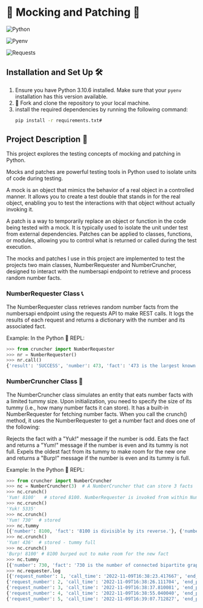 # 🧪 Mocking and Patching 🧪

![Python](https://img.shields.io/badge/Python-3.10.6-blueviolet)

![Pyenv](https://img.shields.io/badge/Pyenv-1.2.30-yellow)

![Requests](https://img.shields.io/badge/Requests-2.26.0-orange)

## Installation and Set Up 🛠️
1. Ensure you have Python 3.10.6 installed. Make sure that your `pyenv` installation has this version available.
2. 🍴 Fork and clone the repository to your local machine.
3. install the required dependencies by running the following command:
   ```bash
   pip install -r requirements.txt#
   ```

## Project Description 📜
This project explores the testing concepts of mocking and patching in Python.

Mocks and patches are powerful testing tools in Python used to isolate units of code during testing. 

A mock is an object that mimics the behavior of a real object in a controlled manner. It allows you to create a test double that stands in for the real object, enabling you to test the interactions with that object without actually invoking it.

A patch is a way to temporarily replace an object or function in the code being tested with a mock. It is typically used to isolate the unit under test from external dependencies. Patches can be applied to classes, functions, or modules, allowing you to control what is returned or called during the test execution.

The mocks and patches I use in this project are implemented to test the projects two main classes, NumberRequester and NumberCruncher, designed to interact with the numbersapi endpoint to retrieve and process random number facts.

### NumberRequester Class 📞
The NumberRequester class retrieves random number facts from the numbersapi endpoint using the requests API to make REST calls. It logs the results of each request and returns a dictionary with the number and its associated fact.

Example:
In the Python 🐍 REPL:

```python
>>> from cruncher import NumberRequester
>>> nr = NumberRequester()
>>> nr.call()
{'result': 'SUCCESS', 'number': 473, 'fact': '473 is the largest known number whose square and 4^{th} power use different digits.'}

```

### NumberCruncher Class 🍔
The NumberCruncher class simulates an entity that eats number facts with a limited tummy size. Upon initialization, you need to specify the size of its tummy (i.e., how many number facts it can store). It has a built-in NumberRequester for fetching number facts. When you call the crunch() method, it uses the NumberRequester to get a number fact and does one of the following:

Rejects the fact with a "Yuk!" message if the number is odd.
Eats the fact and returns a "Yum!" message if the number is even and its tummy is not full.
Expels the oldest fact from its tummy to make room for the new one and returns a "Burp!" message if the number is even and its tummy is full.

Example:
In the Python 🐍 REPL:

```python
>>> from cruncher import NumberCruncher
>>> nc = NumberCruncher(3)  # A NumberCruncher that can store 3 facts
>>> nc.crunch()
'Yum! 8100'   # stored 8100. NumberRequester is invoked from within NumberCruncher
>>> nc.crunch()
'Yuk! 5335'
>>> nc.crunch()
'Yum! 730'  # stored
>>> nc.tummy
[{'number': 8100, 'fact': '8100 is divisible by its reverse.'}, {'number': 730, 'fact': '730 is the number of connected bipartite graphs with 9 vertices.'}]
>>> nc.crunch()
'Yum! 436'  # stored - tummy full
>>> nc.crunch()
'Burp! 8100' # 8100 burped out to make room for the new fact
>>> nc.tummy
[{'number': 730, 'fact': '730 is the number of connected bipartite graphs with 9 vertices.'}, {'number': 436, 'fact': '436 is a boring number.'}, {'number': 5624, 'fact': '5624 is the number of binary 5×5 matrices up to permutations of rows and columns.'}]
>>> nc.requester.log
[{'request_number': 1, 'call_time': '2022-11-09T16:38:23.417667', 'end_point': 'http://numbersapi.com/random/math', 'result': 'SUCCESS', 'number': 8100},  
{'request_number': 2, 'call_time': '2022-11-09T16:38:26.111704', 'end_point': 'http://numbersapi.com/random/math', 'result': 'SUCCESS', 'number': 5335},  
{'request_number': 3, 'call_time': '2022-11-09T16:38:37.810081', 'end_point': 'http://numbersapi.com/random/math', 'result': 'SUCCESS', 'number': 730},  
{'request_number': 4, 'call_time': '2022-11-09T16:38:55.040040', 'end_point': 'http://numbersapi.com/random/math', 'result': 'SUCCESS', 'number': 436},  
{'request_number': 5, 'call_time': '2022-11-09T16:39:07.712827', 'end_point': 'http://numbersapi.com/random/math', 'result': 'SUCCESS', 'number': 5624}]


```
